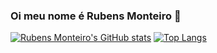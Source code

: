 ### Oi meu nome é Rubens Monteiro 👋

[![Rubens Monteiro's GitHub stats](https://github-readme-stats.vercel.app/api?username=rmo000)](https://github.com/rmo000/github-readme-stats)
[![Top Langs](https://github-readme-stats.vercel.app/api/top-langs/?username=rmo000&layout=compact)](https://github.com/rmo000/github-readme-stats)
